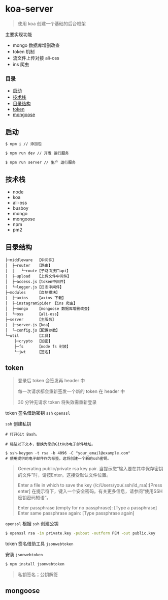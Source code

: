 koa-server
======================
> 使用 koa 创建一个基础的后台框架

主要实现功能
* mongo 数据库增删改查
* token 机制
* 流文件上传对接 ali-oss 
* ins 爬虫

### 目录
* [启动](#启动)
* [技术栈](#技术栈)
* [目录结构](#目录结构)
* [token](#token)
* [mongoose](#mongoose)

启动
--------------------------------
```Bash
$ npm i // 添加包

$ npm run dev // 开发 运行服务

$ npm run server // 生产 运行服务
```

技术栈
--------------------------------
* node
* koa
* ali-oss
* busboy
* mongo
* mongoose
* npm
* pm2

目录结构
--------------------------------
```
├─middleware  【中间件】
│  ├─router   【路由】
│  │   └─route【子路由接口api】
│  ├─upload   【上传文件中间件】
│  ├─access.js【token中间件】
│  └─logger.js【日志中间件】
├─modules     【自制模块】
│  ├─axios    【axios 下载】
│  ├─instagramSpider 【ins 爬虫】
│  ├─mongo    【mongoose 数据库增删改查】
│  └─oss      【ali-oss】
├─server      【主服务】
│  ├─server.js【koa】
│  └─config.js【配置参数】
└─util        【工具】
    ├─crypto  【加密】
    ├─fs      【node fs 封装】
    └─jwt     【签名】
```

token
--------------------------------
> 登录后 token 会签发再 header 中
>
> 每一次请求都会重新签发一个新的 token 在 header 中
>
> 30 分钟无请求 token 将失效需重新登录

token 签名借助密钥 `ssh` `openssl`

`ssh` 创建私钥
```Bahs
# 打开Git Bash。

# 粘贴以下文本，替换为您的GitHub电子邮件地址。

$ ssh-keygen -t rsa -b 4096 -C "your_email@example.com"
# 使用提供的电子邮件作为标签，这将创建一个新的ssh密钥。
```
> Generating public/private rsa key pair.
当提示您“输入要在其中保存密钥的文件”时，请按Enter。这接受默认文件位置。
>
> Enter a file in which to save the key (/c/Users/you/.ssh/id_rsa):[Press enter]
在提示符下，键入一个安全密码。有关更多信息，请参阅“使用SSH密钥密码短语”。
>
> Enter passphrase (empty for no passphrase): [Type a passphrase]
> Enter same passphrase again: [Type passphrase again]

`openssl` 根据 `ssh` 创建公钥

```Bash
$ openssl rsa -in private.key -pubout -outform PEM -out public.key
```

token 签名借助工具 `jsonwebtoken`

安装 `jsonwebtoken`
```Bash
$ npm install jsonwebtoken
```
> 私钥签名；公钥解签

mongoose
--------------------------------

